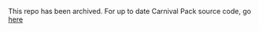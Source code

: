 This repo has been archived. For up to date Carnival Pack source code, go [here](https://github.com/benjaminpants/BaldiContentPacks)